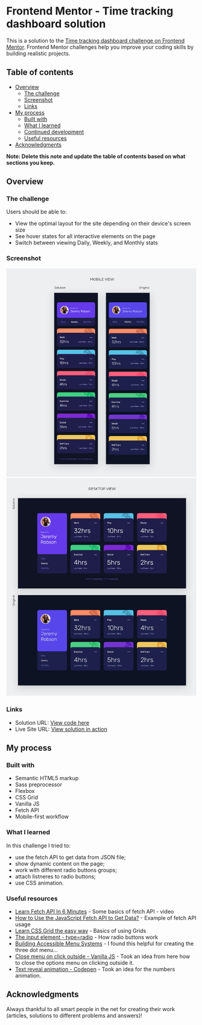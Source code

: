 # Frontend Mentor - Time tracking dashboard solution

This is a solution to the [Time tracking dashboard challenge on Frontend Mentor](https://www.frontendmentor.io/challenges/time-tracking-dashboard-UIQ7167Jw). Frontend Mentor challenges help you improve your coding skills by building realistic projects. 

## Table of contents

- [Overview](#overview)
  - [The challenge](#the-challenge)
  - [Screenshot](#screenshot)
  - [Links](#links)
- [My process](#my-process)
  - [Built with](#built-with)
  - [What I learned](#what-i-learned)
  - [Continued development](#continued-development)
  - [Useful resources](#useful-resources)
- [Acknowledgments](#acknowledgments)

**Note: Delete this note and update the table of contents based on what sections you keep.**

## Overview

### The challenge

Users should be able to:

- View the optimal layout for the site depending on their device's screen size
- See hover states for all interactive elements on the page
- Switch between viewing Daily, Weekly, and Monthly stats

### Screenshot

<img src="./solution-screenshots/time-tracking-dashboard-mobile.jpg">
<img src="./solution-screenshots/time-tracking-dashboard-desktop.jpg">

### Links

- Solution URL: [View code here](https://github.com/strosi/frontend-mentor-challenges/edit/main/junior/time-tracking-dashboard-main/)
- Live Site URL: [View solution in action](https://strosi.github.io/frontend-mentor-challenges/junior/time-tracking-dashboard-main/)

## My process

### Built with

- Semantic HTML5 markup
- Sass preprocessor
- Flexbox
- CSS Grid
- Vanilla JS
- Fetch API
- Mobile-first workflow

### What I learned

In this challenge I tried to:
- use the fetch API to get data from JSON file;
- show dynamic content on the page;
- work with different radio buttons groups;
- attach listneres to radio buttons;
- use CSS animation.

### Useful resources

- [Learn Fetch API In 6 Minutes](https://www.youtube.com/watch?v=cuEtnrL9-H0) - Some basics of fetch API - video
- [How to Use the JavaScript Fetch API to Get Data?](https://www.geeksforgeeks.org/how-to-use-the-javascript-fetch-api-to-get-data/) - Example of fetch API usage
- [Learn CSS Grid the easy way](https://www.youtube.com/watch?v=rg7Fvvl3taU) - Basics of using Grids
- [The input element - type=radio](https://developer.mozilla.org/en-US/docs/Web/HTML/Element/input/radio) - How radio buttons work
- [Building Accessible Menu Systems](https://www.smashingmagazine.com/2017/11/building-accessible-menu-systems/) - I found this helpful for creating the three dot menu...
- [Close menu on click outside - Vanilla JS](https://stackoverflow.com/questions/61168579/close-menu-on-click-outside-vanilla-js) - Took an idea from here how to close the options menu on clicking outside it.
- [Text reveal animation - Codepen](https://codepen.io/michielvandewalle/pen/KaGoyq?editors=1100) - Took an idea for the numbers animation.

## Acknowledgments

Always thankful to all smart people in the net for creating their work (articles, solutions to different problems and answers)!
